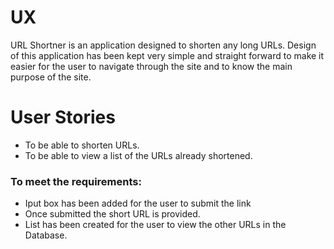 # UX
URL Shortner is an application designed to shorten any long URLs. Design of this application has been kept very simple and straight forward to make it easier for the user to navigate through the site and to know the main purpose of the site.
# User Stories 
- To be able to shorten URLs.
- To be able to view a list of the URLs already shortened. 
### To meet the requirements:
- Iput box has been added for the user to submit the link
- Once submitted the short URL is provided. 
- List has been created for the user to view the other URLs in the Database. 